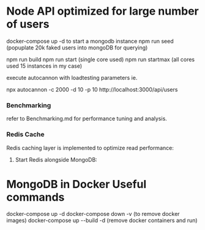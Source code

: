 # Node API optimized for large number of users

docker-compose up -d to start a mongodb instance
npm run seed (popuplate 20k faked users into mongoDB for querying)

npm run build
npm run start (single core used)
npm run startmax (all cores used 15 instances in my case)

execute autocannon with loadtesting parameters ie.

npx autocannon -c 2000 -d 10 -p 10 http://localhost:3000/api/users

### Benchmarking

refer to Benchmarking.md for performance tuning and analysis.
### Redis Cache

Redis caching layer is implemented to optimize read performance:

1. Start Redis alongside MongoDB:


# MongoDB in Docker Useful commands

docker-compose up -d
docker-compose down -v (to remove docker images)
docker-compose up --build -d (remove docker containers and run)
